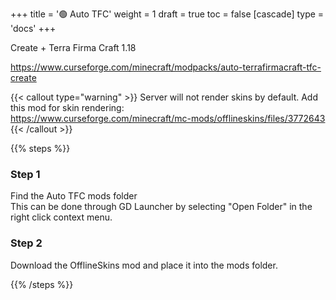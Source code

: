 +++
title = '🟢 Auto TFC'
weight = 1
draft = true
toc = false
[cascade]
	type = 'docs'
+++

Create + Terra Firma Craft 1.18


https://www.curseforge.com/minecraft/modpacks/auto-terrafirmacraft-tfc-create


{{< callout type="warning" >}}
Server will not render skins by default.
Add this mod for skin rendering:\
https://www.curseforge.com/minecraft/mc-mods/offlineskins/files/3772643
{{< /callout >}}


{{% steps %}}

### Step 1

Find the Auto TFC mods folder\
This can be done through GD Launcher by selecting "Open Folder"
in the right click context menu.

### Step 2

Download the OfflineSkins mod and place it into the mods folder.


{{% /steps %}}